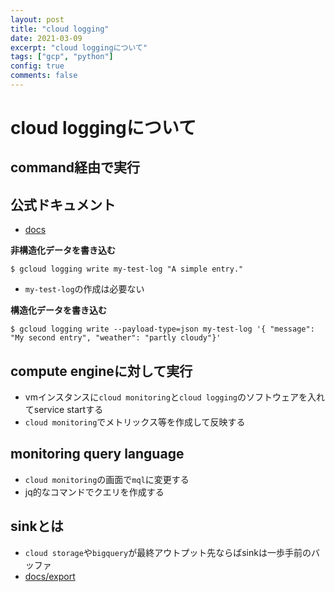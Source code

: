 ```yaml
---
layout: post
title: "cloud logging"
date: 2021-03-09
excerpt: "cloud loggingについて"
tags: ["gcp", "python"]
config: true
comments: false
---
```


# cloud loggingについて

## command経由で実行

## 公式ドキュメント
 - [docs](https://cloud.google.com/logging/docs)

**非構造化データを書き込む**
```console
$ gcloud logging write my-test-log "A simple entry."
```
 - `my-test-log`の作成は必要ない

**構造化データを書き込む**
```console
$ gcloud logging write --payload-type=json my-test-log '{ "message": "My second entry", "weather": "partly cloudy"}'
```

## compute engineに対して実行
 - vmインスタンスに`cloud monitoring`と`cloud logging`のソフトウェアを入れてservice startする
 - `cloud monitoring`でメトリックス等を作成して反映する

## monitoring query language
 - `cloud monitoring`の画面で`mql`に変更する
 - jq的なコマンドでクエリを作成する

## sinkとは
 - `cloud storage`や`bigquery`が最終アウトプット先ならばsinkは一歩手前のバッファ
 - [docs/export](https://cloud.google.com/logging/docs/export)


